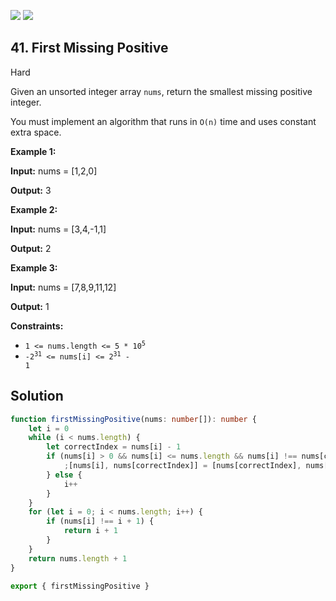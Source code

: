 [![](https://img.shields.io/github/stars/LeetCode-in-TypeScript/LeetCode-in-TypeScript?label=Stars&style=flat-square)](https://github.com/LeetCode-in-TypeScript/LeetCode-in-TypeScript)
[![](https://img.shields.io/github/forks/LeetCode-in-TypeScript/LeetCode-in-TypeScript?label=Fork%20me%20on%20GitHub%20&style=flat-square)](https://github.com/LeetCode-in-TypeScript/LeetCode-in-TypeScript/fork)

## 41\. First Missing Positive

Hard

Given an unsorted integer array `nums`, return the smallest missing positive integer.

You must implement an algorithm that runs in `O(n)` time and uses constant extra space.

**Example 1:**

**Input:** nums = [1,2,0]

**Output:** 3 

**Example 2:**

**Input:** nums = [3,4,-1,1]

**Output:** 2 

**Example 3:**

**Input:** nums = [7,8,9,11,12]

**Output:** 1 

**Constraints:**

*   <code>1 <= nums.length <= 5 * 10<sup>5</sup></code>
*   <code>-2<sup>31</sup> <= nums[i] <= 2<sup>31</sup> - 1</code>

## Solution

```typescript
function firstMissingPositive(nums: number[]): number {
    let i = 0
    while (i < nums.length) {
        let correctIndex = nums[i] - 1
        if (nums[i] > 0 && nums[i] <= nums.length && nums[i] !== nums[correctIndex]) {
            ;[nums[i], nums[correctIndex]] = [nums[correctIndex], nums[i]]
        } else {
            i++
        }
    }
    for (let i = 0; i < nums.length; i++) {
        if (nums[i] !== i + 1) {
            return i + 1
        }
    }
    return nums.length + 1
}

export { firstMissingPositive }
```